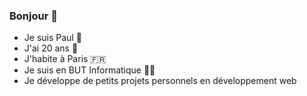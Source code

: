 ### Bonjour  👋

- Je suis Paul 👨
- J'ai 20 ans 🎂
- J'habite à Paris 🇫🇷
- Je suis en BUT Informatique 🧑‍💻
- Je développe de petits projets personnels en développement web 



<!--
**Pahul2106/Pahul2106** is a ✨ _special_ ✨ repository because its `README.md` (this file) appears on your GitHub profile.

Here are some ideas to get you started:

- 🔭 I’m currently working on ...
- 🌱 I’m currently learning ...
- 👯 I’m looking to collaborate on ...
- 🤔 I’m looking for help with ...
- 💬 Ask me about ...
- 📫 How to reach me: ...
- 😄 Pronouns: ...
- ⚡ Fun fact: ...
-->
